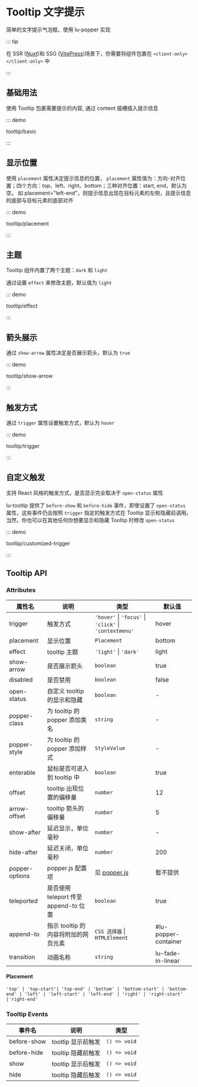 # Tooltip 文字提示

简单的文字提示气泡框，使用 lu-popper 实现

::: tip

在 SSR ([Nuxt](https://nuxt.com/blog/v3))和 SSG ([VitePress](https://vitepress.dev/))场景下，你需要将组件包裹在 `<client-only></client-only>` 中

:::

## 基础用法

使用 Tooltip 包裹需要提示的内容, 通过 content 插槽插入提示信息

::: demo

tooltip/basic

:::

## 显示位置

使用 `placement` 属性决定提示信息的位置， `placement` 属性值为：方向-对齐位置；四个方向：top、left、right、bottom；三种对齐位置：start, end，默认为空。 如 placement="left-end"，则提示信息出现在目标元素的左侧，且提示信息的底部与目标元素的底部对齐

::: demo

tooltip/placement

:::

## 主题

Tooltip 组件内置了两个主题：`dark` 和 `light`

通过设置 `effect` 来修改主题，默认值为 `light`

::: demo

tooltip/effect

:::

## 箭头展示

通过 `show-arrow` 属性决定是否展示箭头，默认为 `true`

::: demo

tooltip/show-arrow

:::

## 触发方式

通过 `trigger` 属性设置触发方式，默认为 `hover`

::: demo

tooltip/trigger

:::

## 自定义触发

支持 React 风格的触发方式，是否显示完全取决于 `open-status` 属性

lu-tooltip 提供了 `before-show` 和 `before-hide` 事件，即使设置了 `open-status` 属性，这些事件仍会按照 `trigger` 指定的触发方式在 Tooltip 显示和隐藏前调用。 当然，你也可以在其他任何你想要显示和隐藏 Tooltip 时修改 `open-status`

::: demo

tooltip/customized-trigger

:::

## Tooltip API

### Attributes

| 属性名         | 说明                                  | 类型                                                   | 默认值               |
| -------------- | ------------------------------------- | ------------------------------------------------------ | -------------------- |
| trigger        | 触发方式                              | `'hover'` \| `'focus'` \| `'click'` \| `'contextmenu'` | hover                |
| placement      | 显示位置                              | `Placement`                                            | bottom               |
| effect         | tooltip 主题                          | `'light'` \| `'dark'`                                  | light                |
| show-arrow     | 是否展示箭头                          | `boolean`                                              | true                 |
| disabled       | 是否禁用                              | `boolean`                                              | false                |
| open-status    | 自定义 tooltip 的显示和隐藏           | `boolean`                                              | -                    |
| popper-class   | 为 tooltip 的 popper 添加类名         | `string`                                               | -                    |
| popper-style   | 为 tooltip 的 popper 添加样式         | `StyleValue`                                           | -                    |
| enterable      | 鼠标是否可进入到 tooltip 中           | `boolean`                                              | true                 |
| offset         | tooltip 出现位置的偏移量              | `number`                                               | 12                   |
| arrow-offset   | tooltip 箭头的偏移量                  | `number`                                               | 5                    |
| show-after     | 延迟显示，单位毫秒                    | `number`                                               | -                    |
| hide-after     | 延迟关闭，单位毫秒                    | `number`                                               | 200                  |
| popper-options | popper.js 配置项                      | 见 [popper.js](https://popper.js.org/docs/v2/)         | 暂不提供             |
| teleported     | 是否使用 teleport 传至 append-to 位置 | `boolean`                                              | true                 |
| append-to      | 指示 tooltip 的内容将附加的网页元素   | `CSS 选择器` \| `HTMLElement`                          | #lu-popper-container |
| transition     | 动画名称                              | `string`                                               | lu-fade-in-linear    |

#### Placement

`'top' | 'top-start'| 'top-end' | 'bottom' | 'bottom-start' | 'bottom-end' | 'left' | 'left-start' | 'left-end' | 'right' | 'right-start' |'right-end'`

### Tooltip Events

| 事件名      | 说明               | 类型         |
| ----------- | ------------------ | ------------ |
| before-show | tooltip 显示前触发 | `() => void` |
| before-hide | tooltip 隐藏前触发 | `() => void` |
| show        | tooltip 显示后触发 | `() => void` |
| hide        | tooltip 隐藏后触发 | `() => void` |

